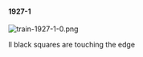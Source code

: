 #### 1927-1
![train-1927-1-0.png](https://github.com/lil-lab/nlvr/raw/master/nlvr/train/images/0/train-1927-1-0.png "train-1927-1-0.png")

ll black squares are touching the edge